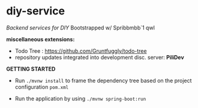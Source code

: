 # diy-service
*Backend services for DIY*
Bootstrapped w/ Spribbmbb`1 qwl

**miscellaneous extensions:**
* Todo Tree : https://github.com/Gruntfuggly/todo-tree
* repository updates integrated into development disc. server: **PiliDev**




**GETTING STARTED**
* Run `./mvnw install` to frame the dependency tree based on the project configuration `pom.xml`

* Run the application by using `./mvnw spring-boot:run`

